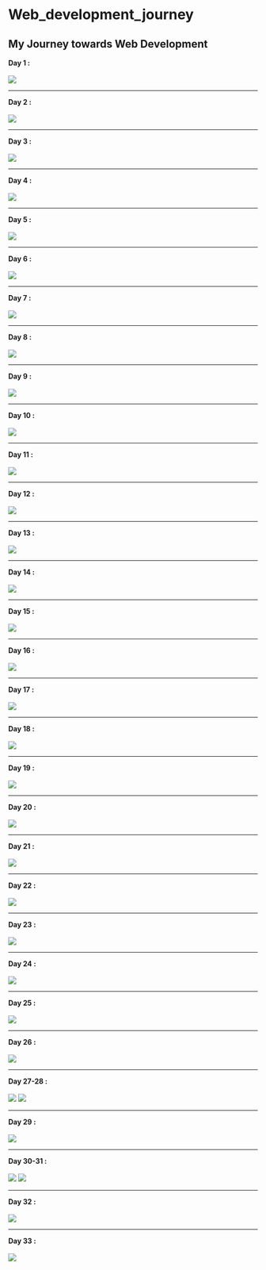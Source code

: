# Web_development_journey
## My Journey towards Web Development<br>
<b>Day 1 :</b>
<br><br>
<img src="screenshots/d1.png">
<hr>
<b> Day 2 :</b><br><br>
<img src="screenshots/d2.png">
<hr>
<b> Day 3 :</b><br><br>
<img src="screenshots/d3.png">
<hr>
<b> Day 4 :</b><br><br>
<img src="screenshots/d4.png">
<hr>
<b> Day 5 :</b><br><br>
<img src="screenshots/d5.png">
<hr>
<b> Day 6 :</b><br><br>
<img src="screenshots/d6.gif">
<hr>
<b> Day 7 :</b><br><br>
<img src="screenshots/d7.png">
<hr>
<b> Day 8 :</b><br><br>
<img src="screenshots/d8.gif">
<hr>
<b> Day 9 :</b><br><br>
<img src="screenshots/d9.png">
<hr>
<b> Day 10 :</b><br><br>
<img src="screenshots/d10.png">
<hr>
<b> Day 11 :</b><br><br>
<img src="screenshots/d11.png">
<hr>
<b> Day 12 :</b><br><br>
<img src="screenshots/d12.png">
<hr>
<b> Day 13 :</b><br><br>
<img src="screenshots/d13.png">
<hr>
<b> Day 14 :</b><br><br>
<img src="screenshots/d14.png">
<hr>
<b> Day 15 :</b><br><br>
<img src="screenshots/d15.png">
<hr>
<b> Day 16 :</b><br><br>
<img src="screenshots/d16.png">
<hr>
<b> Day 17 :</b><br><br>
<img src="screenshots/d17.png">
<hr>
<b> Day 18 :</b><br><br>
<img src="screenshots/d18.png">
<hr>
<b> Day 19 :</b><br><br>
<img src="screenshots/d19.png">
<hr>
<b> Day 20 :</b><br><br>
<img src="screenshots/d20.png">
<hr>
<b> Day 21 :</b><br><br>
<img src="screenshots/d21.png">
<hr>
<b> Day 22 :</b><br><br>
<img src="screenshots/d22.png">
<hr>
<b> Day 23 :</b><br><br>
<img src="screenshots/d23.png">
<hr>
<b> Day 24 :</b><br><br>
<img src="screenshots/d24.png">
<hr>
<b> Day 25 :</b><br><br>
<img src="screenshots/d25.png">
<hr>
<b> Day 26 :</b><br><br>
<img src="screenshots/d26.png">
<hr>
<b> Day 27-28 :</b><br><br>
<img src="screenshots/d27.png">
<img src="screenshots/d28.gif">
<hr>
<b> Day 29 :</b><br><br>
<img src="screenshots/d29.png">
<hr>
<b> Day 30-31 :</b><br><br>
<img src="screenshots/d30.png">
<img src="screenshots/d31.gif">
<hr>
<b> Day 32 :</b><br><br>
<img src="screenshots/d32.png">
<hr>
<b> Day 33 :</b><br><br>
<img src="screenshots/d33.png">

